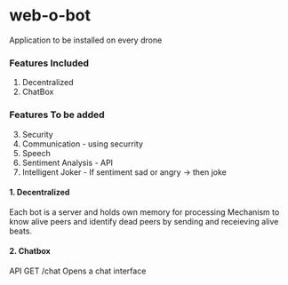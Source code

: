 # web-o-bot
Application to be installed on every drone

### Features Included
1. Decentralized
2. ChatBox

### Features To be added
3. Security
4. Communication - using securrity
5. Speech
6. Sentiment Analysis - API 
7. Intelligent Joker - If sentiment sad or angry -> then joke


#### 1. Decentralized
Each bot is a server and holds own memory for processing
Mechanism to know alive peers and identify dead peers by sending and receieving alive beats.

#### 2. Chatbox
API
GET /chat
Opens a chat interface
